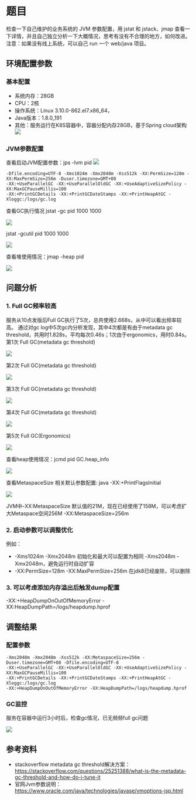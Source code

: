 # 题目
检查一下自己维护的业务系统的 JVM 参数配置，用 jstat 和 jstack、jmap 查看一下详情，并且自己独立分析一下大概情况，思考有没有不合理的地方，如何改进。
注意：如果没有线上系统，可以自己 run 一个 web/java 项目。

## 环境配置参数
### 基本配置
- 系统内存：28GB 
- CPU：2核 
- 操作系统：Linux 3.10.0-862.el7.x86_64，
- Java版本：1.8.0_191
- 其他：服务运行在K8S容器中，容器分配内存28GB，基于Spring cloud架构
![](https://github.com/gerrypang/JAVA-000/blob/main/Week_01/image/free.png)

### JVM参数配置
查看启动JVM配置参数：jps -lvm pid
![](https://github.com/gerrypang/JAVA-000/blob/main/Week_01/image/jps.png)
``` shell 
-Dfile.encoding=UTF-8 -Xms1024m -Xmx2048m -Xss512k -XX:PermSize=128m -XX:MaxPermSize=256m -Duser.timezone=GMT+08 
-XX:+UseParallelGC -XX:+UseParallelOldGC -XX:+UseAdaptiveSizePolicy -XX:MaxGCPauseMillis=100 
-XX:+PrintGCDetails -XX:+PrintGCDateStamps -XX:+PrintHeapAtGC -Xloggc:/logs/gc.log
```

查看GC执行情况
jstat -gc pid 1000 1000

![](https://github.com/gerrypang/JAVA-000/blob/main/Week_01/image/jstat-gc.png)

jstat -gcutil pid 1000 1000

![](https://github.com/gerrypang/JAVA-000/blob/main/Week_01/image/jstat-gcutil.png)

查看堆使用情况：jmap -heap pid

![](https://github.com/gerrypang/JAVA-000/blob/main/Week_01/image/jmap-heap.png)

## 问题分析
### 1. Full GC频率较高
服务从10点发版后Full GC执行了5次，总共使用2.668s，从中可以看出频率较高。
通过对gc log中5次gc内分析发现，其中4次都是有由于metadata gc threshold，共用时1.828s，平均每次0.46s；1次由于ergonomics，用时0.84s。
第1次 Full GC(metadata gc threshold)

![](https://github.com/gerrypang/JAVA-000/blob/main/Week_01/image/full-gc-1-metespace.png)

第2次 Full GC(metadata gc threshold)

![](https://github.com/gerrypang/JAVA-000/blob/main/Week_01/image/full-gc-2-metespace.png)

第3次 Full GC(metadata gc threshold)

![](https://github.com/gerrypang/JAVA-000/blob/main/Week_01/image/full-gc-3-metespace.png)

第4次 Full GC(metadata gc threshold)

![](https://github.com/gerrypang/JAVA-000/blob/main/Week_01/image/full-gc-4-metespace.png)

第5次 Full GC(Ergonomics)

![](https://github.com/gerrypang/JAVA-000/blob/main/Week_01/image/full-gc-5-Ergonomics.png)

查看heap使用情况：jcmd pid GC.heap_info

![](https://github.com/gerrypang/JAVA-000/blob/main/Week_01/image/full-gc-5-Ergonomics.png)

查看MetaspaceSize 相关默认参数配置: java -XX:+PrintFlagsInitial

![](https://github.com/gerrypang/JAVA-000/blob/main/Week_01/image/java-PrintFlagsInitial.png)

JVM中-XX:MetaspaceSize 默认值的21M，现在已经使用了158M，可以考虑扩大Metaspace空间256M
-XX:MetaspaceSize=256m

### 2. 启动参数可以调整优化
例如：
- -Xms1024m -Xmx2048m 初始化和最大可以配置为相同 -Xms2048m -Xmx2048m，避免运行时自动扩容
- -XX:PermSize=128m -XX:MaxPermSize=256m 在jdk8已经废除，可以删除


### 3. 可以考虑添加内存溢出后触发dump配置
-XX:+HeapDumpOnOutOfMemoryError -XX:HeapDumpPath=/logs/heapdump.hprof


## 调整结果
### 配置参数
``` shell
-Xms2048m -Xmx2048m -Xss512k -XX:MetaspaceSize=256m -Duser.timezone=GMT+08 -Dfile.encoding=UTF-8 
-XX:+UseParallelGC -XX:+UseParallelOldGC -XX:+UseAdaptiveSizePolicy -XX:MaxGCPauseMillis=100 
-XX:+PrintGCDetails -XX:+PrintGCDateStamps -XX:+PrintHeapAtGC -Xloggc:/logs/gc.log 
-XX:+HeapDumpOnOutOfMemoryError -XX:HeapDumpPath=/logs/heapdump.hprof
```

### GC监控
服务在容器中运行3小时后，检查gc情况，已无频频full gc问题

![](https://github.com/gerrypang/JAVA-000/blob/main/Week_01/image/jstat-gcutil-finish.png)


## 参考资料
- stackoverflow metadata gc threshold解决方案：https://stackoverflow.com/questions/25251388/what-is-the-metadata-gc-threshold-and-how-do-i-tune-it
- 官网Jvm参数说明：https://www.oracle.com/java/technologies/javase/vmoptions-jsp.html
